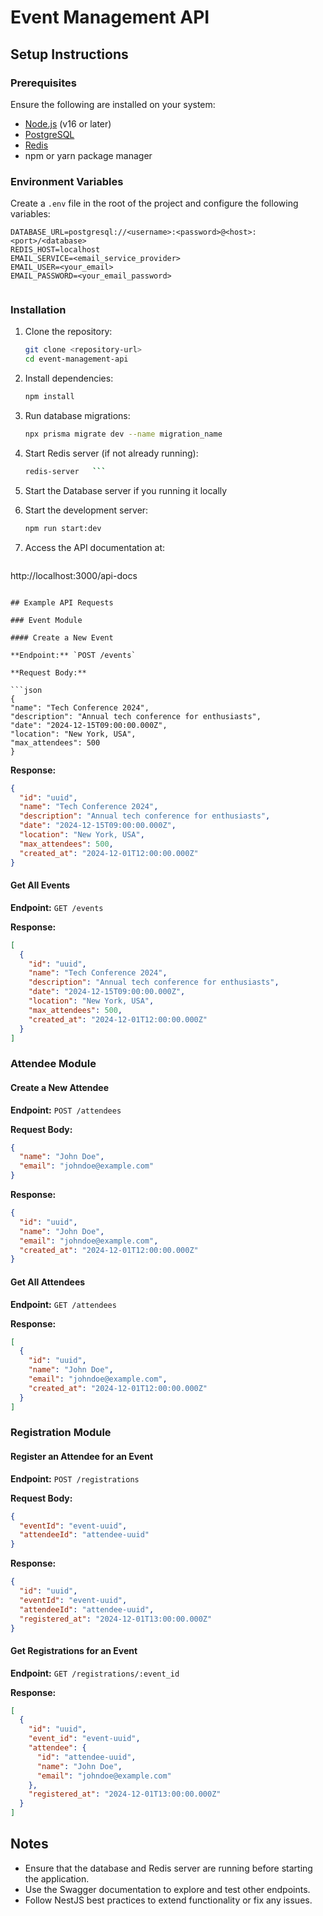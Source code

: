 # Event Management API

## Setup Instructions

### Prerequisites

Ensure the following are installed on your system:

- [Node.js](https://nodejs.org/) (v16 or later)
- [PostgreSQL](https://www.postgresql.org/)
- [Redis](https://redis.io/)
- npm or yarn package manager

### Environment Variables

Create a `.env` file in the root of the project and configure the following variables:

```env
DATABASE_URL=postgresql://<username>:<password>@<host>:<port>/<database>
REDIS_HOST=localhost
EMAIL_SERVICE=<email_service_provider>
EMAIL_USER=<your_email>
EMAIL_PASSWORD=<your_email_password>


```

### Installation

1. Clone the repository:

   ```bash
   git clone <repository-url>
   cd event-management-api
   ```

2. Install dependencies:

   ```bash
   npm install
   ```

3. Run database migrations:

   ```bash
   npx prisma migrate dev --name migration_name

   ```

4. Start Redis server (if not already running):

   ````bash
   redis-server   ```

   ````

5. Start the Database server if you running it locally

6. Start the development server:

   ```bash
   npm run start:dev
   ```

7. Access the API documentation at:

   ```
  http://localhost:3000/api-docs
   ```

## Example API Requests

### Event Module

#### Create a New Event

**Endpoint:** `POST /events`

**Request Body:**

```json
{
  "name": "Tech Conference 2024",
  "description": "Annual tech conference for enthusiasts",
  "date": "2024-12-15T09:00:00.000Z",
  "location": "New York, USA",
  "max_attendees": 500
}
```

**Response:**

```json
{
  "id": "uuid",
  "name": "Tech Conference 2024",
  "description": "Annual tech conference for enthusiasts",
  "date": "2024-12-15T09:00:00.000Z",
  "location": "New York, USA",
  "max_attendees": 500,
  "created_at": "2024-12-01T12:00:00.000Z"
}
```

#### Get All Events

**Endpoint:** `GET /events`

**Response:**

```json
[
  {
    "id": "uuid",
    "name": "Tech Conference 2024",
    "description": "Annual tech conference for enthusiasts",
    "date": "2024-12-15T09:00:00.000Z",
    "location": "New York, USA",
    "max_attendees": 500,
    "created_at": "2024-12-01T12:00:00.000Z"
  }
]
```

### Attendee Module

#### Create a New Attendee

**Endpoint:** `POST /attendees`

**Request Body:**

```json
{
  "name": "John Doe",
  "email": "johndoe@example.com"
}
```

**Response:**

```json
{
  "id": "uuid",
  "name": "John Doe",
  "email": "johndoe@example.com",
  "created_at": "2024-12-01T12:00:00.000Z"
}
```

#### Get All Attendees

**Endpoint:** `GET /attendees`

**Response:**

```json
[
  {
    "id": "uuid",
    "name": "John Doe",
    "email": "johndoe@example.com",
    "created_at": "2024-12-01T12:00:00.000Z"
  }
]
```

### Registration Module

#### Register an Attendee for an Event

**Endpoint:** `POST /registrations`

**Request Body:**

```json
{
  "eventId": "event-uuid",
  "attendeeId": "attendee-uuid"
}
```

**Response:**

```json
{
  "id": "uuid",
  "eventId": "event-uuid",
  "attendeeId": "attendee-uuid",
  "registered_at": "2024-12-01T13:00:00.000Z"
}
```

#### Get Registrations for an Event

**Endpoint:** `GET /registrations/:event_id`

**Response:**

```json
[
  {
    "id": "uuid",
    "event_id": "event-uuid",
    "attendee": {
      "id": "attendee-uuid",
      "name": "John Doe",
      "email": "johndoe@example.com"
    },
    "registered_at": "2024-12-01T13:00:00.000Z"
  }
]
```

## Notes

- Ensure that the database and Redis server are running before starting the application.
- Use the Swagger documentation to explore and test other endpoints.
- Follow NestJS best practices to extend functionality or fix any issues.
